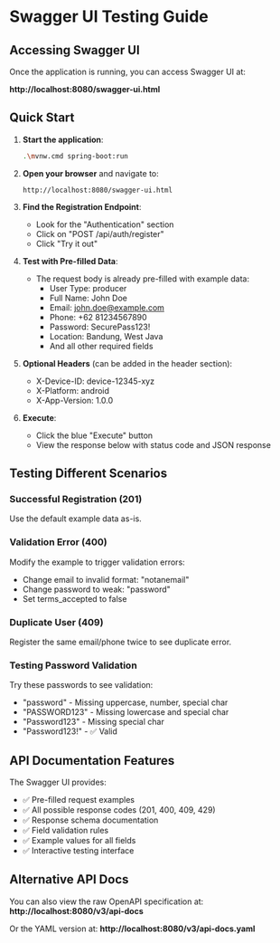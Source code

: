 # Swagger UI Testing Guide

## Accessing Swagger UI

Once the application is running, you can access Swagger UI at:

**http://localhost:8080/swagger-ui.html**

## Quick Start

1. **Start the application**:
   ```bash
   .\mvnw.cmd spring-boot:run
   ```

2. **Open your browser** and navigate to:
   ```
   http://localhost:8080/swagger-ui.html
   ```

3. **Find the Registration Endpoint**:
   - Look for the "Authentication" section
   - Click on "POST /api/auth/register"
   - Click "Try it out"

4. **Test with Pre-filled Data**:
   - The request body is already pre-filled with example data:
     - User Type: producer
     - Full Name: John Doe
     - Email: john.doe@example.com
     - Phone: +62 81234567890
     - Password: SecurePass123!
     - Location: Bandung, West Java
     - And all other required fields
   
5. **Optional Headers** (can be added in the header section):
   - X-Device-ID: device-12345-xyz
   - X-Platform: android
   - X-App-Version: 1.0.0

6. **Execute**:
   - Click the blue "Execute" button
   - View the response below with status code and JSON response

## Testing Different Scenarios

### Successful Registration (201)
Use the default example data as-is.

### Validation Error (400)
Modify the example to trigger validation errors:
- Change email to invalid format: "notanemail"
- Change password to weak: "password"
- Set terms_accepted to false

### Duplicate User (409)
Register the same email/phone twice to see duplicate error.

### Testing Password Validation
Try these passwords to see validation:
- "password" - Missing uppercase, number, special char
- "PASSWORD123" - Missing lowercase and special char
- "Password123" - Missing special char
- "Password123!" - ✅ Valid

## API Documentation Features

The Swagger UI provides:
- ✅ Pre-filled request examples
- ✅ All possible response codes (201, 400, 409, 429)
- ✅ Response schema documentation
- ✅ Field validation rules
- ✅ Example values for all fields
- ✅ Interactive testing interface

## Alternative API Docs

You can also view the raw OpenAPI specification at:
**http://localhost:8080/v3/api-docs**

Or the YAML version at:
**http://localhost:8080/v3/api-docs.yaml**

